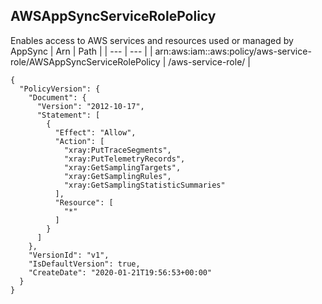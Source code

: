 
## AWSAppSyncServiceRolePolicy
Enables access to AWS services and resources used or managed by AppSync
| Arn | Path |
| --- | --- |
| arn:aws:iam::aws:policy/aws-service-role/AWSAppSyncServiceRolePolicy | /aws-service-role/ |
```
{
  "PolicyVersion": {
    "Document": {
      "Version": "2012-10-17",
      "Statement": [
        {
          "Effect": "Allow",
          "Action": [
            "xray:PutTraceSegments",
            "xray:PutTelemetryRecords",
            "xray:GetSamplingTargets",
            "xray:GetSamplingRules",
            "xray:GetSamplingStatisticSummaries"
          ],
          "Resource": [
            "*"
          ]
        }
      ]
    },
    "VersionId": "v1",
    "IsDefaultVersion": true,
    "CreateDate": "2020-01-21T19:56:53+00:00"
  }
}
```
